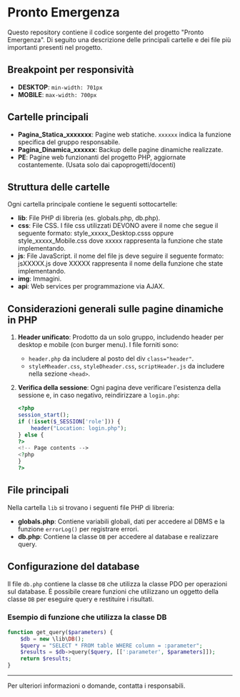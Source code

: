 # Pronto Emergenza

Questo repository contiene il codice sorgente del progetto "Pronto Emergenza". Di seguito una descrizione delle principali cartelle e dei file più importanti presenti nel progetto.

## Breakpoint per responsività

- **DESKTOP**: `min-width: 701px`
- **MOBILE**: `max-width: 700px`

## Cartelle principali

- **Pagina_Statica_xxxxxxx**: Pagine web statiche. `xxxxxx` indica la funzione specifica del gruppo responsabile.
- **Pagina_Dinamica_xxxxxx**: Backup delle pagine dinamiche realizzate.
- **PE**: Pagine web funzionanti del progetto PHP, aggiornate costantemente. (Usata solo dai capoprogetti/docenti)

## Struttura delle cartelle

Ogni cartella principale contiene le seguenti sottocartelle:

- **lib**: File PHP di libreria (es. globals.php, db.php).
- **css**: File CSS. I file css utilizzati DEVONO avere il nome che segue il seguente formato: style_xxxxx_Desktop.csss oppure style_xxxxx_Mobile.css dove xxxxx rappresenta la funzione che state implementando.
- **js**: File JavaScript. il nome del file js deve seguire il seguente formato: jsXXXXX.js  dove XXXXX rappresenta il nome della funzione che state implementando.
- **img**: Immagini.
- **api**: Web services per programmazione via AJAX.

## Considerazioni generali sulle pagine dinamiche in PHP

1. **Header unificato**: Prodotto da un solo gruppo, includendo header per desktop e mobile (con burger menu). I file forniti sono:

   - `header.php` da includere al posto del div `class="header"`.
   - `styleMheader.css`, `styleDheader.css`, `scriptHeader.js` da includere nella sezione `<head>`.

2. **Verifica della sessione**: Ogni pagina deve verificare l'esistenza della sessione e, in caso negativo, reindirizzare a `login.php`:

   ```php
   <?php
   session_start();
   if (!isset($_SESSION['role'])) {
       header("Location: login.php");
   } else {
   ?>
   <!-- Page contents -->
   <?php
   }
   ?>
   ```

## File principali

Nella cartella `lib` si trovano i seguenti file PHP di libreria:

- **globals.php**: Contiene variabili globali, dati per accedere al DBMS e la funzione `errorLog()` per registrare errori.
- **db.php**: Contiene la classe `DB` per accedere al database e realizzare query.

## Configurazione del database

Il file `db.php` contiene la classe `DB` che utilizza la classe PDO per operazioni sul database. È possibile creare funzioni che utilizzano un oggetto della classe `DB` per eseguire query e restituire i risultati.

### Esempio di funzione che utilizza la classe DB

```php
function get_query($parameters) {
    $db = new \lib\DB();
    $query = "SELECT * FROM table WHERE column = :parameter";
    $results = $db->query($query, [[':parameter', $parameters]]);
    return $results;
}
```

---

Per ulteriori informazioni o domande, contatta i responsabili.
